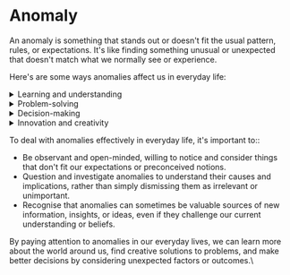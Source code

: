 # Anomaly

An anomaly is something that stands out or doesn't fit the usual pattern, rules, or expectations. It's like finding something unusual or unexpected that doesn't match what we normally see or experience.

Here's are some ways anomalies affect us in everyday life:

<details>

<summary>Learning and understanding</summary>

Anomalies can spark curiosity and lead us to question our understanding of the world, driving us to learn more and gain new insights.

</details>

<details>

<summary>Problem-solving</summary>

Identifying anomalies can help us find issues or mistakes that need fixing. For example, noticing an unusually high electric bill could lead us to discover a faulty appliance or wiring issue.

</details>

<details>

<summary>Decision-making</summary>

Being aware of anomalies can help us make more informed decisions by considering unexpected factors or outcomes that might affect our choices.

</details>

<details>

<summary>Innovation and creativity</summary>

Anomalies can inspire new ideas or solutions by challenging conventional thinking and encouraging us to look for alternative explanations or approaches.

</details>

To deal with anomalies effectively in everyday life, it's important to::

* Be observant and open-minded, willing to notice and consider things that don't fit our expectations or preconceived notions.
* Question and investigate anomalies to understand their causes and implications, rather than simply dismissing them as irrelevant or unimportant.
* Recognise that anomalies can sometimes be valuable sources of new information, insights, or ideas, even if they challenge our current understanding or beliefs.

By paying attention to anomalies in our everyday lives, we can learn more about the world around us, find creative solutions to problems, and make better decisions by considering unexpected factors or outcomes.\

